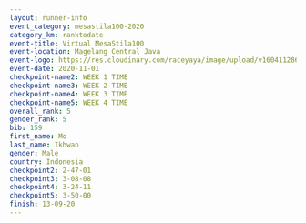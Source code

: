 ```yaml
--- 
layout: runner-info 
event_category: mesastila100-2020 
category_km: ranktodate 
event-title: Virtual MesaStila100  
event-location: Magelang Central Java 
event-logo: https://res.cloudinary.com/raceyaya/image/upload/v1604112863/3B3F7463-9336-4572-9F07-069DCA7D2527_ndaoxk.jpg 
event-date: 2020-11-01 
checkpoint-name2: WEEK 1 TIME 
checkpoint-name3: WEEK 2 TIME 
checkpoint-name4: WEEK 3 TIME 
checkpoint-name5: WEEK 4 TIME 
overall_rank: 5
gender_rank: 5
bib: 159
first_name: Mo
last_name: Ikhwan
gender: Male
country: Indonesia
checkpoint2: 2-47-01
checkpoint3: 3-08-08
checkpoint4: 3-24-11
checkpoint5: 3-50-00
finish: 13-09-20
--- 
```

